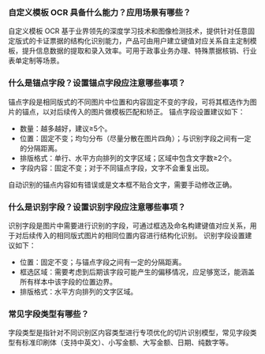 
### 自定义模板 OCR 具备什么能力？应用场景有哪些？
自定义模板 OCR 基于业界领先的深度学习技术和图像检测技术，提供针对任意固定版式的卡证票据的结构化识别能力，产品可由用户建立键值对应关系自主定制模板，提升信息数据的提取和录入效率。可用于政事业务办理、特殊票据核销、行业表单定制等场景。

### 什么是锚点字段？设置锚点字段应注意哪些事项？
锚点字段是相同版式的不同图片中位置和内容固定不变的字段，可将其框选作为图片的锚点，以对后续传入的图片做模板匹配和矫正。
锚点字段设置建议如下：
- 数量：越多越好，建议≥5个。
- 位置：固定不变；均匀分布（尽量分散在图片四角）；与识别字段之间有一定的分隔距离。
- 排版格式：单行、水平方向排列的文字区域；区域中包含文字数≥2个。
- 字段内容：固定不变；对于不同锚点字段，文字不会重复出现。

自动识别的锚点内容如有错误或是文本框不贴合文字，需要手动修改正确。

### 什么是识别字段？设置识别字段应注意哪些事项？
识别字段是图片中需要进行识别的字段，可通过框选及命名构建键值对应关系，用于对后续传入的相同版式图片的相同位置内容进行结构化识别。
识别字段设置建议如下：
- 位置：固定不变；与锚点字段之间有一定的分隔距离。
- 框选区域：需要考虑到后期该字段可能产生的偏移情况，应足够宽泛，能涵盖所有样本中该字段的位置边界。
- 排版格式：水平方向排列的文字区域。

### 常见字段类型有哪些？
字段类型是指针对不同识别区内容类型进行专项优化的切片识别模型，常见字段类型有标准印刷体（支持中英文）、小写金额、大写金额、日期、纯数字等。






